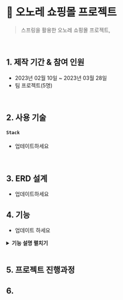 # :pushpin: 오노레 쇼핑몰 프로젝트
>스프링을 활용한 오노레 쇼핑몰 프로젝트,  

</br>

## 1. 제작 기간 & 참여 인원
- 2023년 02월 10일 ~ 2023년 03월 28일
- 팀 프로젝트(5명)

</br>

## 2. 사용 기술
#### `Stack`
  - 업테이트하세요
</br>

## 3. ERD 설계
 - 업데이트하세요


## 4. 기능
- 업데이트 하세요
<details>
<summary><b>기능 설명 펼치기</b></summary>
<div markdown="1">

### 4.1. 


### 4.2. 


### 4.3. 

### 4.4. 


 ### 4.5. 
 <br>

</div>
</details>

</br>

## 5. 프로젝트 진행과정



## 6. 

